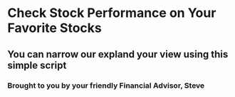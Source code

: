 # Check Stock Performance on Your Favorite Stocks 
## You can narrow our expland your view using this simple script
### Brought to you by your friendly Financial Advisor, Steve

